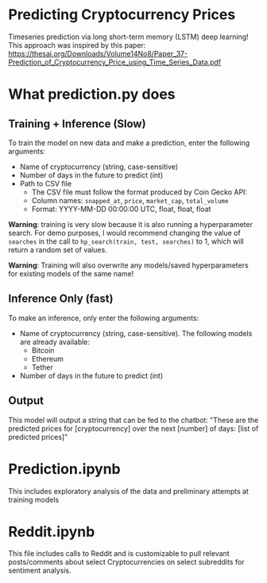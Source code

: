 # Predicting Cryptocurrency Prices
Timeseries prediction via long short-term memory (LSTM) deep learning! This approach was inspired by this paper: https://thesai.org/Downloads/Volume14No8/Paper_37-Prediction_of_Cryptocurrency_Price_using_Time_Series_Data.pdf


# What prediction.py does
## Training + Inference (Slow)
To train the model on new data and make a prediction, enter the following arguments:
- Name of cryptocurrency (string, case-sensitive)
- Number of days in the future to predict (int)
- Path to CSV file
    - The CSV file must follow the format produced by Coin Gecko API:
    - Column names:
    `snapped_at`, `price`, `market_cap`, `total_volume`
    - Format:
    YYYY-MM-DD 00:00:00 UTC, float, float, float

<b>Warning</b>: training is very slow because it is also running a hyperparameter search. For demo purposes, I would recommend changing the value of `searches` in the call to `hp_search(train, test, searches)` to 1, which will return a random set of values.

<b>Warning</b>: Training will also overwrite any models/saved hyperparameters for existing models of the same name!

## Inference Only (fast)
To make an inference, only enter the following arguments:
- Name of cryptocurrency (string, case-sensitive). The following models are already available:
    - Bitcoin
    - Ethereum
    - Tether
- Number of days in the future to predict (int)

## Output
This model will output a string that can be fed to the chatbot:
"These are the predicted prices for [cryptocurrency] over the next [number] of days: [list of predicted prices]"

# Prediction.ipynb
This includes exploratory analysis of the data and preliminary attempts at training models

# Reddit.ipynb
This file includes calls to Reddit and is customizable to pull relevant posts/comments about select Cryptocurrencies on select subreddits for sentiment analysis.